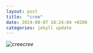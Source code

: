 ```yaml
---
layout: post
title:  "cree"
date: 2024-08-07 18:24:04 +0200
categories: jekyll update
---
```





![cree]()*cree*&nbsp;



[jekyll-docs]: https://jekyllrb.com/docs/home
[jekyll-gh]:   https://github.com/jekyll/jekyll
[jekyll-talk]: https://talk.jekyllrb.com/
